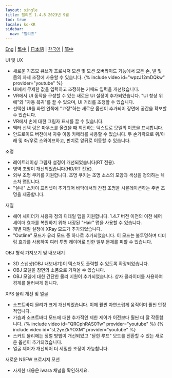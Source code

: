 ```yaml
---
layout: single
title: 릴리즈 1.4.8 2023년 9월
toc: true
locale: ko-KR
sidebar:
  nav: "릴리즈"
---
```

[Eng](/dancexr/releases/1.4.8) | [繁中](/tw/dancexr/releases/1.4.8) | [日本語](/jp/dancexr/releases/1.4.8) | [한국어](/kr/dancexr/releases/1.4.8) | [简中](/zh/dancexr/releases/1.4.8)


UI 및 UX
* 새로운 기즈모 큐브가 프로시저 모션 및 모션 오버라이드 기능에서 모든 손, 발 및 몸의 자세 조정에 사용할 수 있습니다.
{% include video id="wpzJ12mDQkw" provider="youtube" %}
* UI에서 무제한 값을 입력하고 조정하는 키패드 입력을 개선했습니다.
* VR에서 UI 동작을 구성할 수 있는 새로운 UI 설정이 추가되었습니다. "UI 항상 위에"와 "자동 복귀"를 끌 수 있으며, UI 거리를 조정할 수 있습니다.
* 선택한 UI를 화면 왼쪽에 "고정"하는 새로운 옵션이 추가되어 장면에 공간을 확보할 수 있습니다.
* VR에서 손에 대한 그림자 표시를 끌 수 있습니다.
* 액터 선택 링은 마우스를 올렸을 때 회전하는 텍스트로 모델의 이름을 표시합니다.
* 안드로이드 버전에서 자유 이동 카메라를 사용할 수 있습니다. 두 손가락으로 위/아래 및 좌/우로 스와이프하고, 핀치로 앞뒤로 이동할 수 있습니다.


조명
* 레이트레이싱 그림자 설정이 개선되었습니다(RT 전용).
* 영역 조명이 개선되었습니다(HD/RT 전용).
* 외부 조명 쿠키를 지원합니다. 조명 쿠키는 조명 소스의 모양과 색상을 정의하는 텍스처 맵입니다.
* "실내" 스카이 프리셋이 추가되어 바닥에서의 간접 조명을 시뮬레이션하는 주변 조명을 제공합니다.


재질
* 헤어 셰이더가 사용자 정의 디테일 맵을 지원합니다. 1.4.7 버전 이전의 이전 헤어 셰이더 효과를 복원하기 위해 내장된 "Hair" 맵을 사용할 수 있습니다.
* 개별 재질 설정에 XRay 모드가 추가되었습니다.
* "Outline" 모드가 유리 모드 중 하나로 추가되었습니다. 이 모드는 불투명하며 디더링 효과를 사용하여 여러 투명 레이어로 인한 일부 문제를 피할 수 있습니다.


OBJ 형식 가져오기 및 내보내기
* 3D 스냅샷(OBJ 내보내기)이 텍스처도 출력할 수 있도록 확장되었습니다.
* OBJ 모델을 장면의 소품으로 가져올 수 있습니다.
* OBJ 모델에 대한 간단한 물리 지원이 추가되었습니다. 상자 콜라이더를 사용하여 경계를 둘러싸게 됩니다.


XPS 물리 개선 및 얼굴
* 소프트바디 물리가 크게 개선되었습니다. 이제 훨씬 자연스럽게 움직이며 훨씬 안정적입니다.
* 가슴과 소프트바디 모드에 대한 추가적인 제한 제어가 이전보다 훨씬 더 잘 작동합니다.
{% include video id="QRCphRAS0Tw" provider="youtube" %}
{% include video id="sL2yeZkYOXM" provider="youtube" %}
* 스커트 물리에는 정렬 방법이 개선되었고 "닫힌 루프" 모드를 전환할 수 있는 새로운 옵션이 추가되었습니다.
* 얼굴 제어가 개선되어 더 세밀한 조정이 가능합니다.


새로운 NSFW 프로시저 모션
* 자세한 내용은 iwara 채널을 확인하세요.